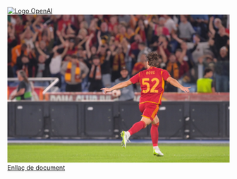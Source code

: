 [![Logo OpenAI](https://upload.wikimedia.org/wikipedia/commons/4/4a/OpenAI_Logo.svg)](https://openai.com)
![Imatge local](./img/bove_fondo.jpeg)
[Enllaç de document](./document.md)
